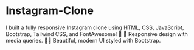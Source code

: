 # Instagram-Clone
I built a fully responsive Instagram clone using HTML, CSS, JavaScript, Bootstrap, Tailwind CSS, and FontAwesome! 🌟 🔄 Responsive design with media queries. 🌟🎨 Beautiful, modern UI styled with Bootstrap.
